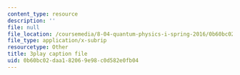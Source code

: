 ```yaml
---
content_type: resource
description: ''
file: null
file_location: /coursemedia/8-04-quantum-physics-i-spring-2016/0b60bc02daa182069e98c0d582e0fb04_XF6FAEi_54I.srt
file_type: application/x-subrip
resourcetype: Other
title: 3play caption file
uid: 0b60bc02-daa1-8206-9e98-c0d582e0fb04
---
```

